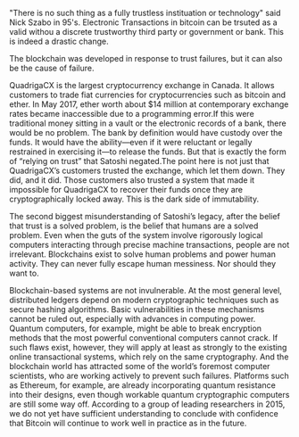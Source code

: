 "There is no such thing as a fully trustless instituation or technology" said Nick Szabo in 95's. Electronic Transactions in bitcoin can be trsuted as a valid withou a discrete trustworthy third party or government or bank. This is indeed a drastic change.

The blockchain was developed in response to trust failures, but it can also be the cause of failure. 

QuadrigaCX is the largest cryptocurrency exchange in Canada. It allows customers to trade fiat currencies for cryptocurrencies such as bitcoin and ether. In May 2017, ether worth about $14 million at contemporary exchange rates became inaccessible due to a programming error.If this were traditional money sitting in a vault or the electronic records of a bank, there would be no problem. The bank by definition would have custody over the funds. It would have the ability—even if it were reluctant or legally restrained in exercising it—to release the funds. But that is exactly the form of “relying on trust” that Satoshi negated.The point here is not just that QuadrigaCX’s customers trusted the exchange, which let them down. They did, and it did. Those customers also trusted a system that made it impossible for QuadrigaCX to recover their funds once they are cryptographically locked away. This is the dark side of immutability. 

The second biggest misunderstanding of Satoshi’s legacy, after the belief that trust is a solved problem, is the belief that humans are a solved problem. Even when the guts of the system involve rigorously logical computers interacting through precise machine transactions, people are not irrelevant. Blockchains exist to solve human problems and power human activity. They can never fully escape human messiness. Nor should they want to.

Blockchain-based systems are not invulnerable. At the most general level, distributed ledgers depend on modern cryptographic techniques such as secure hashing algorithms. Basic vulnerabilities in these mechanisms cannot be ruled out, especially with advances in computing power. Quantum computers, for example, might be able to break encryption methods that the most powerful conventional computers cannot crack. If such flaws exist, however, they will apply at least as strongly to the existing online transactional systems, which rely on the same cryptography. And the blockchain world has attracted some of the world’s foremost computer scientists, who are working actively to prevent such failures. Platforms such as Ethereum, for example, are already incorporating quantum resistance into their designs, even though workable quantum cryptographic computers are still some way off.
According to a group of leading researchers in 2015, we do not yet have sufficient understanding to conclude with confidence that Bitcoin will continue to work well in practice as in the future.
